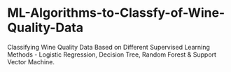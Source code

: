 # ML-Algorithms-to-Classfy-of-Wine-Quality-Data
Classifying Wine Quality Data Based on Different Supervised Learning Methods - Logistic Regression, Decision Tree, Random Forest &amp; Support Vector Machine.
